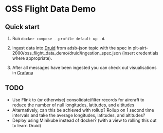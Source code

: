 # OSS Flight Data Demo

## Quick start

1. Run `docker compose --profile default up -d`.       

2. Ingest data into [Druid](https://localhost:8888) from adsb-json topic with the spec in plt-airt-2000/oss_flight_data_demo/druid/ingestion_spec.json (insert credentials where appropriate).

3. After all messages have been ingested you can check out visualisations in [Grafana](localhost:3000)

## TODO

* Use Flink to (or otherwise) consolidate/filter records for aircraft to reduce the number of null longitudes, latitudes, and altitudes
* Alternatively, can this be achieved with rollup? Rollup on 1 second time intervals and take the average  longitudes, latitudes, and altitudes?
* Deploy using Minikube instead of docker? (with a view to rolling this out to learn Druid)
